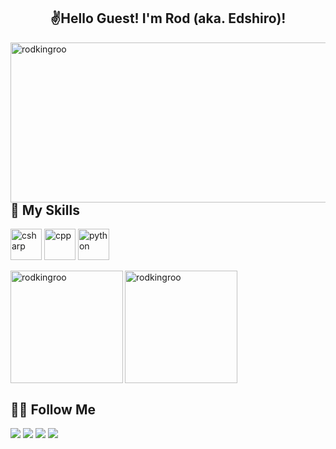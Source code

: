 <h2 align="Center">✌️Hello Guest! I'm Rod (aka. Edshiro)! </h2>
<img align="left" height="256em" src="https://github-profile-trophy.vercel.app/?username=rodkingroo" alt="rodkingroo" width="1000" height="1000" />

## 💪&nbsp;My Skills
<p align="left">
  <img src="https://img.icons8.com/color/48/000000/c-sharp-logo.png" alt="csharp" width="50" height="50"/>
  <img src="https://img.icons8.com/color/48/000000/c-plus-plus-logo.png" alt="cpp" width="50" height="50"/>
  <img src="https://img.icons8.com/color/48/000000/python.png" alt="python" width="50" height="50"/>
</p>
<img align="left" height="180em" src="https://github-readme-stats.vercel.app/api/top-langs/?username=RodKingroo&layout=compact&langs_count=8" alt="rodkingroo" />
<img align="center" height="180em" src="https://github-readme-stats.vercel.app/api?username=RodKingroo&show_icons=true" alt="rodkingroo" />

## 🤝🏻&nbsp;Follow Me

<a href="mailto:kngrgm@gmail.com"><img src="https://img.shields.io/badge/E--mail-kngrgm%40gmail.com-red"/></a>
<a href="http://https://twitch.tv/rodkingroo"><img src="https://img.shields.io/badge/twitch-@RodKingroo-blueviolet"/></a>
<a href="https://t.me/rodkingroo"><img src="https://img.shields.io/badge/Telegram-%40RodKingroo-informational"/></a>
<a href="https://youtube.com/c/EdshiroKangaroo"><img src="https://img.shields.io/badge/YouTube-%40EdshiroKingroo-red"/></a>

<!-- 
## 🤓&nbsp;About Me
💫&nbsp;I like to study different technologies. In my free time, I work on the development of several projects related to video games.\
🎓&nbsp;At the moment I am a student of SibADI University in the Faculty of Information Systems in Management, specializing in Information security of automated systems.\
💥&nbsp;At the moment I am planning to create a novel engine for a fan remastered original "Tsukihime"\
😎&nbsp;I have the ability to work with video and graphic editors. I have an understanding in creating musical beats.\
💭&nbsp;I understand languages such as: Russian, Ukrainian, English, and Esperanto.\
😜&nbsp;Do you want to chat? I invite you to my Telegram [chat](https://t.me/sinergyOutskirts) :^)

## 💪&nbsp;My Skills
<p align="left">
  <img src="https://img.icons8.com/color/48/000000/c-sharp-logo.png" alt="csharp" width="50" height="50"/>
  <img src="https://img.icons8.com/color/48/000000/c-plus-plus-logo.png" alt="cpp" width="50" height="50"/>
  <img src="https://img.icons8.com/color/48/000000/python.png" alt="python" width="50" height="50"/>
</p>
<img align="left" height="180em" src="https://github-readme-stats.vercel.app/api/top-langs/?username=RodKingroo&layout=compact&langs_count=8" alt="rodkingroo" />
<img align="center" height="180em" src="https://github-readme-stats.vercel.app/api?username=RodKingroo&show_icons=true" alt="rodkingroo" />

## 🤝🏻&nbsp;Follow Me

<a href="mailto:kngrgm@gmail.com"><img src="https://img.shields.io/badge/E--mail-kngrgm%40gmail.com-red"/></a>
<a href="http://trovo.live/rodkingroo"><img src="https://img.shields.io/badge/Trovo-%40RodKingroo-success"/></a>
<a href="https://t.me/rodkingroo"><img src="https://img.shields.io/badge/Telegram-%40RodKingroo-informational"/></a>
<a href="https://youtube.com/c/EdshiroKangaroo"><img src="https://img.shields.io/badge/YouTube-%40EdshiroKingroo-red"/></a>
-->
